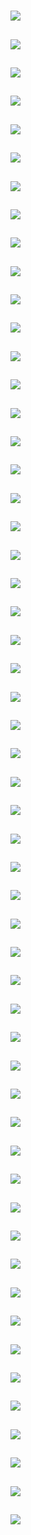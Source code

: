 # [](ContributionTable?__template__=property.md#cldf:VerbInflectionCategoriesAggregatedByMarkerHasPreposedExponent)

[](ContributionTable?__template__=property.md&property=Description#cldf:VerbInflectionCategoriesAggregatedByMarkerHasPreposedExponent)

## [](ParameterTable#cldf:774)

![](MarkerHasPreposedExponentForTAM.jpg?parameters=774&pacific-centered&padding-left=10&padding-right=10&padding-top=20&padding-bottom=20&width=12&height=8&markersize=15#cldfviz.map)

## [](ParameterTable#cldf:775)

![](MarkerHasPreposedExponentForPolarity.jpg?parameters=775&pacific-centered&padding-left=10&padding-right=10&padding-top=20&padding-bottom=20&width=12&height=8&markersize=15#cldfviz.map)

## [](ParameterTable#cldf:776)

![](MarkerHasPreposedExponentForVoice.jpg?parameters=776&pacific-centered&padding-left=10&padding-right=10&padding-top=20&padding-bottom=20&width=12&height=8&markersize=15#cldfviz.map)

## [](ParameterTable#cldf:777)

![](MarkerHasPreposedExponentForMood.jpg?parameters=777&pacific-centered&padding-left=10&padding-right=10&padding-top=20&padding-bottom=20&width=12&height=8&markersize=15#cldfviz.map)

## [](ParameterTable#cldf:778)

![](MarkerHasPreposedExponentForValence.jpg?parameters=778&pacific-centered&padding-left=10&padding-right=10&padding-top=20&padding-bottom=20&width=12&height=8&markersize=15#cldfviz.map)

## [](ParameterTable#cldf:779)

![](MarkerHasPreposedExponentForAktionsart.jpg?parameters=779&pacific-centered&padding-left=10&padding-right=10&padding-top=20&padding-bottom=20&width=12&height=8&markersize=15#cldfviz.map)

## [](ParameterTable#cldf:780)

![](MarkerHasPreposedExponentForConnective.jpg?parameters=780&pacific-centered&padding-left=10&padding-right=10&padding-top=20&padding-bottom=20&width=12&height=8&markersize=15#cldfviz.map)

## [](ParameterTable#cldf:781)

![](MarkerHasPreposedExponentForSemistem.jpg?parameters=781&pacific-centered&padding-left=10&padding-right=10&padding-top=20&padding-bottom=20&width=12&height=8&markersize=15#cldfviz.map)

## [](ParameterTable#cldf:782)

![](MarkerHasPreposedExponentForReferential.jpg?parameters=782&pacific-centered&padding-left=10&padding-right=10&padding-top=20&padding-bottom=20&width=12&height=8&markersize=15#cldfviz.map)

## [](ParameterTable#cldf:783)

![](MarkerHasPreposedExponentForCausative.jpg?parameters=783&pacific-centered&padding-left=10&padding-right=10&padding-top=20&padding-bottom=20&width=12&height=8&markersize=15#cldfviz.map)

## [](ParameterTable#cldf:784)

![](MarkerHasPreposedExponentForAspect.jpg?parameters=784&pacific-centered&padding-left=10&padding-right=10&padding-top=20&padding-bottom=20&width=12&height=8&markersize=15#cldfviz.map)

## [](ParameterTable#cldf:785)

![](MarkerHasPreposedExponentForTM.jpg?parameters=785&pacific-centered&padding-left=10&padding-right=10&padding-top=20&padding-bottom=20&width=12&height=8&markersize=15#cldfviz.map)

## [](ParameterTable#cldf:786)

![](MarkerHasPreposedExponentForDeixis.jpg?parameters=786&pacific-centered&padding-left=10&padding-right=10&padding-top=20&padding-bottom=20&width=12&height=8&markersize=15#cldfviz.map)

## [](ParameterTable#cldf:787)

![](MarkerHasPreposedExponentForMSE.jpg?parameters=787&pacific-centered&padding-left=10&padding-right=10&padding-top=20&padding-bottom=20&width=12&height=8&markersize=15#cldfviz.map)

## [](ParameterTable#cldf:788)

![](MarkerHasPreposedExponentForQuantificational.jpg?parameters=788&pacific-centered&padding-left=10&padding-right=10&padding-top=20&padding-bottom=20&width=12&height=8&markersize=15#cldfviz.map)

## [](ParameterTable#cldf:789)

![](MarkerHasPreposedExponentForMA.jpg?parameters=789&pacific-centered&padding-left=10&padding-right=10&padding-top=20&padding-bottom=20&width=12&height=8&markersize=15#cldfviz.map)

## [](ParameterTable#cldf:790)

![](MarkerHasPreposedExponentForTense.jpg?parameters=790&pacific-centered&padding-left=10&padding-right=10&padding-top=20&padding-bottom=20&width=12&height=8&markersize=15#cldfviz.map)

## [](ParameterTable#cldf:791)

![](MarkerHasPreposedExponentForTA.jpg?parameters=791&pacific-centered&padding-left=10&padding-right=10&padding-top=20&padding-bottom=20&width=12&height=8&markersize=15#cldfviz.map)

## [](ParameterTable#cldf:792)

![](MarkerHasPreposedExponentForPotentialis.jpg?parameters=792&pacific-centered&padding-left=10&padding-right=10&padding-top=20&padding-bottom=20&width=12&height=8&markersize=15#cldfviz.map)

## [](ParameterTable#cldf:793)

![](MarkerHasPreposedExponentForApplicative.jpg?parameters=793&pacific-centered&padding-left=10&padding-right=10&padding-top=20&padding-bottom=20&width=12&height=8&markersize=15#cldfviz.map)

## [](ParameterTable#cldf:794)

![](MarkerHasPreposedExponentForNumber.jpg?parameters=794&pacific-centered&padding-left=10&padding-right=10&padding-top=20&padding-bottom=20&width=12&height=8&markersize=15#cldfviz.map)

## [](ParameterTable#cldf:795)

![](MarkerHasPreposedExponentForReflexiveAndReciprocal.jpg?parameters=795&pacific-centered&padding-left=10&padding-right=10&padding-top=20&padding-bottom=20&width=12&height=8&markersize=15#cldfviz.map)

## [](ParameterTable#cldf:796)

![](MarkerHasPreposedExponentForVersion.jpg?parameters=796&pacific-centered&padding-left=10&padding-right=10&padding-top=20&padding-bottom=20&width=12&height=8&markersize=15#cldfviz.map)

## [](ParameterTable#cldf:797)

![](MarkerHasPreposedExponentForIllocution.jpg?parameters=797&pacific-centered&padding-left=10&padding-right=10&padding-top=20&padding-bottom=20&width=12&height=8&markersize=15#cldfviz.map)

## [](ParameterTable#cldf:798)

![](MarkerHasPreposedExponentForMTN.jpg?parameters=798&pacific-centered&padding-left=10&padding-right=10&padding-top=20&padding-bottom=20&width=12&height=8&markersize=15#cldfviz.map)

## [](ParameterTable#cldf:799)

![](MarkerHasPreposedExponentForStatus.jpg?parameters=799&pacific-centered&padding-left=10&padding-right=10&padding-top=20&padding-bottom=20&width=12&height=8&markersize=15#cldfviz.map)

## [](ParameterTable#cldf:800)

![](MarkerHasPreposedExponentForEvidential.jpg?parameters=800&pacific-centered&padding-left=10&padding-right=10&padding-top=20&padding-bottom=20&width=12&height=8&markersize=15#cldfviz.map)

## [](ParameterTable#cldf:801)

![](MarkerHasPreposedExponentForConstruct.jpg?parameters=801&pacific-centered&padding-left=10&padding-right=10&padding-top=20&padding-bottom=20&width=12&height=8&markersize=15#cldfviz.map)

## [](ParameterTable#cldf:802)

![](MarkerHasPreposedExponentForNominalizer.jpg?parameters=802&pacific-centered&padding-left=10&padding-right=10&padding-top=20&padding-bottom=20&width=12&height=8&markersize=15#cldfviz.map)

## [](ParameterTable#cldf:803)

![](MarkerHasPreposedExponentForHonorificity.jpg?parameters=803&pacific-centered&padding-left=10&padding-right=10&padding-top=20&padding-bottom=20&width=12&height=8&markersize=15#cldfviz.map)

## [](ParameterTable#cldf:804)

![](MarkerHasPreposedExponentForFocus.jpg?parameters=804&pacific-centered&padding-left=10&padding-right=10&padding-top=20&padding-bottom=20&width=12&height=8&markersize=15#cldfviz.map)

## [](ParameterTable#cldf:805)

![](MarkerHasPreposedExponentForSwitchReference.jpg?parameters=805&pacific-centered&padding-left=10&padding-right=10&padding-top=20&padding-bottom=20&width=12&height=8&markersize=15#cldfviz.map)

## [](ParameterTable#cldf:806)

![](MarkerHasPreposedExponentForSymmetricalVoice.jpg?parameters=806&pacific-centered&padding-left=10&padding-right=10&padding-top=20&padding-bottom=20&width=12&height=8&markersize=15#cldfviz.map)

## [](ParameterTable#cldf:807)

![](MarkerHasPreposedExponentForRECIP.jpg?parameters=807&pacific-centered&padding-left=10&padding-right=10&padding-top=20&padding-bottom=20&width=12&height=8&markersize=15#cldfviz.map)

## [](ParameterTable#cldf:808)

![](MarkerHasPreposedExponentForTE.jpg?parameters=808&pacific-centered&padding-left=10&padding-right=10&padding-top=20&padding-bottom=20&width=12&height=8&markersize=15#cldfviz.map)

## [](ParameterTable#cldf:809)

![](MarkerHasPreposedExponentForReflexive.jpg?parameters=809&pacific-centered&padding-left=10&padding-right=10&padding-top=20&padding-bottom=20&width=12&height=8&markersize=15#cldfviz.map)

## [](ParameterTable#cldf:810)

![](MarkerHasPreposedExponentForClassifier.jpg?parameters=810&pacific-centered&padding-left=10&padding-right=10&padding-top=20&padding-bottom=20&width=12&height=8&markersize=15#cldfviz.map)

## [](ParameterTable#cldf:811)

![](MarkerHasPreposedExponentForME.jpg?parameters=811&pacific-centered&padding-left=10&padding-right=10&padding-top=20&padding-bottom=20&width=12&height=8&markersize=15#cldfviz.map)

## [](ParameterTable#cldf:812)

![](MarkerHasPreposedExponentForRepetition.jpg?parameters=812&pacific-centered&padding-left=10&padding-right=10&padding-top=20&padding-bottom=20&width=12&height=8&markersize=15#cldfviz.map)

## [](ParameterTable#cldf:813)

![](MarkerHasPreposedExponentForSpatial.jpg?parameters=813&pacific-centered&padding-left=10&padding-right=10&padding-top=20&padding-bottom=20&width=12&height=8&markersize=15#cldfviz.map)

## [](ParameterTable#cldf:814)

![](MarkerHasPreposedExponentForMotion.jpg?parameters=814&pacific-centered&padding-left=10&padding-right=10&padding-top=20&padding-bottom=20&width=12&height=8&markersize=15#cldfviz.map)

## [](ParameterTable#cldf:815)

![](MarkerHasPreposedExponentForModality.jpg?parameters=815&pacific-centered&padding-left=10&padding-right=10&padding-top=20&padding-bottom=20&width=12&height=8&markersize=15#cldfviz.map)

## [](ParameterTable#cldf:816)

![](MarkerHasPreposedExponentForDirection.jpg?parameters=816&pacific-centered&padding-left=10&padding-right=10&padding-top=20&padding-bottom=20&width=12&height=8&markersize=15#cldfviz.map)

## [](ParameterTable#cldf:817)

![](MarkerHasPreposedExponentForPosterior.jpg?parameters=817&pacific-centered&padding-left=10&padding-right=10&padding-top=20&padding-bottom=20&width=12&height=8&markersize=15#cldfviz.map)

## [](ParameterTable#cldf:818)

![](MarkerHasPreposedExponentForControl.jpg?parameters=818&pacific-centered&padding-left=10&padding-right=10&padding-top=20&padding-bottom=20&width=12&height=8&markersize=15#cldfviz.map)

## [](ParameterTable#cldf:819)

![](MarkerHasPreposedExponentForQuotative.jpg?parameters=819&pacific-centered&padding-left=10&padding-right=10&padding-top=20&padding-bottom=20&width=12&height=8&markersize=15#cldfviz.map)

## [](ParameterTable#cldf:820)

![](MarkerHasPreposedExponentForReversative.jpg?parameters=820&pacific-centered&padding-left=10&padding-right=10&padding-top=20&padding-bottom=20&width=12&height=8&markersize=15#cldfviz.map)

## [](ParameterTable#cldf:821)

![](MarkerHasPreposedExponentForAffect.jpg?parameters=821&pacific-centered&padding-left=10&padding-right=10&padding-top=20&padding-bottom=20&width=12&height=8&markersize=15#cldfviz.map)

## [](ParameterTable#cldf:822)

![](MarkerHasPreposedExponentForAE.jpg?parameters=822&pacific-centered&padding-left=10&padding-right=10&padding-top=20&padding-bottom=20&width=12&height=8&markersize=15#cldfviz.map)

## [](ParameterTable#cldf:823)

![](MarkerHasPreposedExponentForTAME.jpg?parameters=823&pacific-centered&padding-left=10&padding-right=10&padding-top=20&padding-bottom=20&width=12&height=8&markersize=15#cldfviz.map)

## [](ParameterTable#cldf:824)

![](MarkerHasPreposedExponentForConditional.jpg?parameters=824&pacific-centered&padding-left=10&padding-right=10&padding-top=20&padding-bottom=20&width=12&height=8&markersize=15#cldfviz.map)

## [](ParameterTable#cldf:825)

![](MarkerHasPreposedExponentForPossessor.jpg?parameters=825&pacific-centered&padding-left=10&padding-right=10&padding-top=20&padding-bottom=20&width=12&height=8&markersize=15#cldfviz.map)

## [](ParameterTable#cldf:826)

![](MarkerHasPreposedExponentForTAE.jpg?parameters=826&pacific-centered&padding-left=10&padding-right=10&padding-top=20&padding-bottom=20&width=12&height=8&markersize=15#cldfviz.map)

## [](ParameterTable#cldf:827)

![](MarkerHasPreposedExponentForTN.jpg?parameters=827&pacific-centered&padding-left=10&padding-right=10&padding-top=20&padding-bottom=20&width=12&height=8&markersize=15#cldfviz.map)
